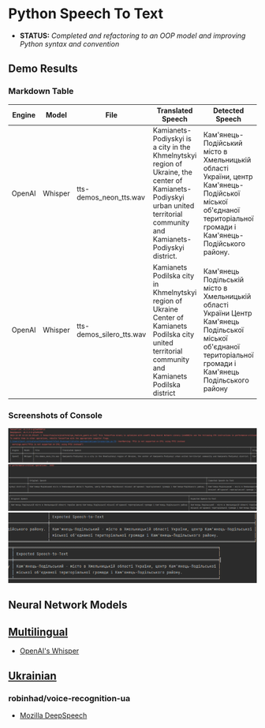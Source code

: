 # Python Speech To Text
* **STATUS:** *Completed and refactoring to an OOP model and improving Python syntax and convention*

## Demo Results

### Markdown Table
| Engine | Model   | File                     | Translated Speech                                                                                                                                                             | Detected Speech                                                                                                                                                  | Expected Speech                                                                                                                                                      |
|--------|---------|--------------------------|-------------------------------------------------------------------------------------------------------------------------------------------------------------------------------|------------------------------------------------------------------------------------------------------------------------------------------------------------------|----------------------------------------------------------------------------------------------------------------------------------------------------------------------|
| OpenAI | Whisper | tts-demos_neon_tts.wav   | Kamianets-Podiyskyi is a city in the Khmelnytskyi region of Ukraine, the center of Kamianets-Podiyskyi urban united territorial community and Kamianets-Podiyskyi district.   | Кам'янець-Подійський місто в Хмельницькій області України, центр Кам'янець-Подійської міської об'єднаної територіальної громади і Кам'янець-Подійського району.  | Кам'янець-Подільський - місто в Хмельницькій області України, центр Кам'янець-Подільської міської об'єднаної територіальної громади і Кам'янець-Подільського району. | 
| OpenAI | Whisper | tts-demos_silero_tts.wav | Kamianets Podilska city in Khmelnytskyi region of Ukraine Center of Kamianets Podilska city united territorial community and Kamianets Podilska district                      | Кам'янець Подільській місто в Хмельницькій області України Центр Кам'янець Подільської міської об'єднаної територіальної громади і Кам'янець Подільського району | Кам'янець-Подільський - місто в Хмельницькій області України, центр Кам'янець-Подільської міської об'єднаної територіальної громади і Кам'янець-Подільського району. |

### Screenshots of Console
![tabuleted results](./Images/tabulated_results_one.png)
![tabuleted results](./Images/tabulated_results_two.png)
![tabuleted results](./Images/tabulated_results_three.png)

## Neural Network Models
## [Multilingual](./Neural%20Network%20Models/README.md#Multilingual)
* [OpenAI's Whisper](https://openai.com/blog/whisper/)
## [Ukrainian](./Neural%20Network%20Models/README.md#Ukrainian)
### robinhad/voice-recognition-ua
* [Mozilla DeepSpeech](https://openai.com/blog/whisper/)
